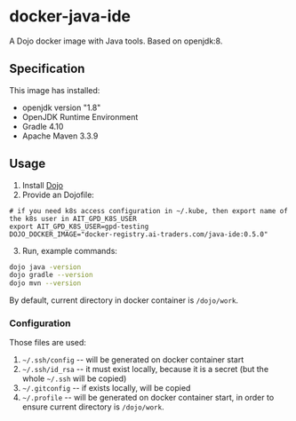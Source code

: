 # docker-java-ide

A Dojo docker image with Java tools. Based on openjdk:8.

## Specification
This image has installed:
 * openjdk version "1.8"
 * OpenJDK Runtime Environment
 * Gradle 4.10
 * Apache Maven 3.3.9

## Usage
1. Install [Dojo](https://github.com/ai-traders/dojo)
2. Provide an Dojofile:
```
# if you need k8s access configuration in ~/.kube, then export name of the k8s user in AIT_GPD_K8S_USER
export AIT_GPD_K8S_USER=gpd-testing
DOJO_DOCKER_IMAGE="docker-registry.ai-traders.com/java-ide:0.5.0"
```
3. Run, example commands:
```bash
dojo java -version
dojo gradle --version
dojo mvn --version
```

By default, current directory in docker container is `/dojo/work`.


### Configuration
Those files are used:

1. `~/.ssh/config` -- will be generated on docker container start
2. `~/.ssh/id_rsa` -- it must exist locally, because it is a secret
 (but the whole `~/.ssh` will be copied)
2. `~/.gitconfig` -- if exists locally, will be copied
3. `~/.profile` -- will be generated on docker container start, in
   order to ensure current directory is `/dojo/work`.
